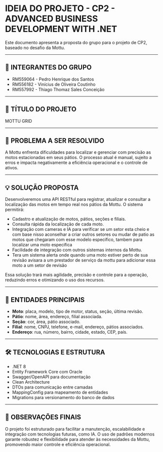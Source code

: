 # IDEIA DO PROJETO - CP2 - ADVANCED BUSINESS DEVELOPMENT WITH .NET

Este documento apresenta a proposta do grupo para o projeto de CP2, baseado no desafio da Mottu.

---

## 👥 INTEGRANTES DO GRUPO

- RM559064 - Pedro Henrique dos Santos
- RM556182 - Vinícius de Oliveira Coutinho
- RM557992 - Thiago Thomaz Sales Conceição

---

## 📘 TÍTULO DO PROJETO

MOTTU GRID

---

## 🎯 PROBLEMA A SER RESOLVIDO

A Mottu enfrenta dificuldades para localizar e gerenciar com precisão as motos estacionadas em seus pátios. O processo atual é manual, sujeito a erros e impacta negativamente a eficiência operacional e o controle de ativos.

---

## 💡 SOLUÇÃO PROPOSTA

Desenvolveremos uma API RESTful para registrar, atualizar e consultar a localização das motos em tempo real nos pátios da Mottu. O sistema permitirá:

- Cadastro e atualização de motos, pátios, seções e filiais.
- Consulta rápida da localização de cada moto.
- Integração com cameras e IA para verificar se um setor esta cheio e com base nisso aconselhar a criar outros setores ou mudar de patio as motos que chegaram com esse modelo especifico, tambem para localizar uma moto especifica
- Facilidade de integração com outros sistemas internos da Mottu.
- Tera um sistema alerta onde quando uma moto estiver perto de sua revisão avisara a um prestador de serviço da mottu para adicionar essa moto a um setor de revisão

Essa solução trará mais agilidade, precisão e controle para a operação, reduzindo erros e otimizando o uso dos recursos.

---

## 📐 ENTIDADES PRINCIPAIS

- **Moto**: placa, modelo, tipo de motor, status, seção, última revisão.
- **Pátio**: nome, área, endereço, filial associada.
- **Seção**: cor, área, pátio associado.
- **Filial**: nome, CNPJ, telefone, e-mail, endereço, pátios associados.
- **Endereço**: rua, número, bairro, cidade, estado, CEP, país.

---

## 🛠 TECNOLOGIAS E ESTRUTURA

- .NET 8
- Entity Framework Core com Oracle
- Swagger/OpenAPI para documentação
- Clean Architecture
- DTOs para comunicação entre camadas
- MappingConfig para mapeamento de entidades
- Migrations para versionamento do banco de dados

---

## 📌 OBSERVAÇÕES FINAIS

O projeto foi estruturado para facilitar a manutenção, escalabilidade e integração com tecnologias futuras, como IA. O uso de padrões modernos garante robustez e flexibilidade para atender às necessidades da Mottu, promovendo maior controle e eficiência operacional.
